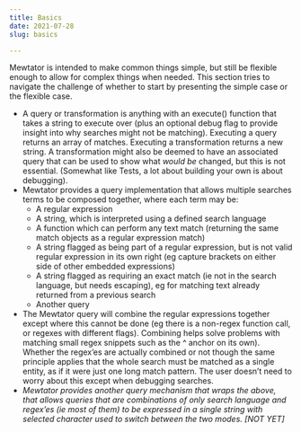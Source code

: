 ```yaml
---
title: Basics
date: 2021-07-28
slug: basics

---
```

Mewtator is intended to make common things simple, but still be flexible enough to allow for complex things when needed. This section tries to navigate the challenge of whether to start by presenting the simple case or the flexible case.

* A query or transformation is anything with an execute() function that takes a string to execute over (plus an optional debug flag to provide insight into why searches might not be matching). Executing a query returns an array of matches. Executing a transformation returns a new string. A transformation might also be deemed to have an associated query that can be used to show what _would be_ changed, but this is not essential. (Somewhat like Tests, a lot about building your own is about debugging).
* Mewtator provides a query implementation that allows multiple searches terms to be composed together, where each term may be:
  * A regular expression
  * A string, which is interpreted using a defined search language
  * A function which can perform any text match (returning the same match objects as a regular expression match)
  * A string flagged as being part of a regular expression, but is not valid regular expression in its own right (eg capture brackets on either side of other embedded expressions)
  * A string flagged as requiring an exact match (ie not in the search language, but needs escaping), eg for matching text already returned from a previous search
  * Another query
* The Mewtator query will combine the regular expressions together except where this cannot be done (eg there is a non-regex function call, or regexes with different flags). Combining helps solve problems with matching small regex snippets such as the ^ anchor on its own). Whether the regex’es are actually combined or not though the same principle applies that the whole search must be matched as a single entity, as if it were just one long match pattern. The user doesn’t need to worry about this except when debugging searches.
* _Mewtator provides another query mechanism that wraps the above, that allows queries that are combinations of only search language and regex’es (ie most of them) to be expressed in a single string with selected character used to switch between the two modes. \[NOT YET\]_